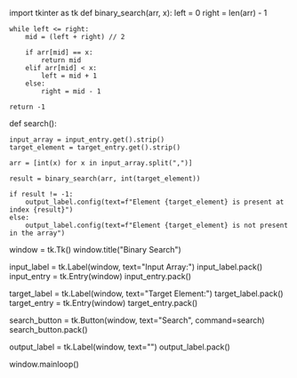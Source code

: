 
import tkinter as tk
def binary_search(arr, x):
    left = 0
    right = len(arr) - 1
    
    while left <= right:
        mid = (left + right) // 2
        
        if arr[mid] == x:
            return mid
        elif arr[mid] < x:
            left = mid + 1
        else:
            right = mid - 1
    
    return -1


def search():
   
    input_array = input_entry.get().strip()
    target_element = target_entry.get().strip()
 
    arr = [int(x) for x in input_array.split(",")]
    
    result = binary_search(arr, int(target_element))

    if result != -1:
        output_label.config(text=f"Element {target_element} is present at index {result}")
    else:
        output_label.config(text=f"Element {target_element} is not present in the array")


window = tk.Tk()
window.title("Binary Search")


input_label = tk.Label(window, text="Input Array:")
input_label.pack()
input_entry = tk.Entry(window)
input_entry.pack()

target_label = tk.Label(window, text="Target Element:")
target_label.pack()
target_entry = tk.Entry(window)
target_entry.pack()


search_button = tk.Button(window, text="Search", command=search)
search_button.pack()


output_label = tk.Label(window, text="")
output_label.pack()

window.mainloop()
